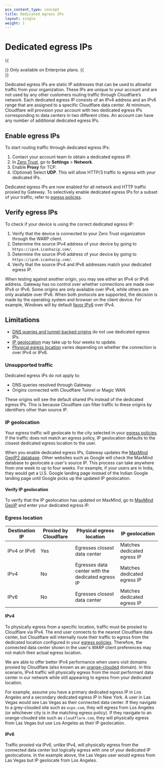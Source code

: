 ```yaml
---
pcx_content_type: concept
title: Dedicated egress IPs
layout: single
weight: 1
---
```


# Dedicated egress IPs

{{<Aside type="note">}}
Only available on Enterprise plans.
{{</Aside>}}

Dedicated egress IPs are static IP addresses that can be used to allowlist traffic from your organization. These IPs are unique to your account and are not used by any other customers routing traffic through Cloudflare’s network. Each dedicated egress IP consists of an IPv4 address and an IPv6 range that are assigned to a specific Cloudflare data center. At minimum, Cloudflare will provision your account with two dedicated egress IPs corresponding to data centers in two different cities. An account can have any number of additional dedicated egress IPs.

## Enable egress IPs

To start routing traffic through dedicated egress IPs:

1. Contact your account team to obtain a dedicated egress IP.
2. In [Zero Trust](https://one.dash.cloudflare.com), go to **Settings** > **Network**.
3. Enable **Proxy** for TCP.
4. (Optional) Select **UDP**. This will allow HTTP/3 traffic to egress with your dedicated IPs.

Dedicated egress IPs are now enabled for all network and HTTP traffic proxied by Gateway. To selectively enable dedicated egress IPs for a subset of your traffic, refer to [egress policies](/cloudflare-one/policies/filtering/egress-policies/).

## Verify egress IPs

To check if your device is using the correct dedicated egress IP:

1. Verify that the device is connected to your Zero Trust organization through the WARP client.
2. Determine the source IPv4 address of your device by going to `https://ipv4.icanhazip.com/`.
3. Determine the source IPv6 address of your device by going to `https://ipv6.icanhazip.com/`.
4. Verify that the source IPv4 and IPv6 addresses match your dedicated egress IP.

When testing against another origin, you may see either an IPv4 or IPv6 address. Gateway has no control over whether connections are made over IPv4 or IPv6. Some origins are only available over IPv4, while others are only available over IPv6. When both protocols are supported, the decision is made by the operating system and browser on the client device. For example, Windows will by default [favor IPv6](https://docs.microsoft.com/en-us/troubleshoot/windows-server/networking/configure-ipv6-in-windows) over IPv4.

## Limitations

- [DNS queries and tunnel-backed origins](#unsupported-traffic) do not use dedicated egress IPs.
- [IP geolocation](#ip-geolocation) may take up to four weeks to update.
- [Physical egress location](#egress-location) varies depending on whether the connection is over IPv4 or IPv6.

### Unsupported traffic

Dedicated egress IPs do not apply to:

- DNS queries resolved through Gateway
- Origins connected with Cloudflare Tunnel or Magic WAN

These origins will see the default shared IPs instead of the dedicated egress IPs. This is because Cloudflare can filter traffic to these origins by identifiers other than source IP.

### IP geolocation

Your egress traffic will geolocate to the city selected in your [egress policies](/cloudflare-one/policies/filtering/egress-policies/). If the traffic does not match an egress policy, IP geolocation defaults to the closest dedicated egress location to the user.

When you enable dedicated egress IPs, Gateway updates the [MaxMind GeoIP2 database](https://www.maxmind.com/en/geoip2-services-and-databases). Other websites such as Google will check the MaxMind database to geolocate a user's source IP. This process can take anywhere from one week to up to four weeks. For example, if your users are in India, they would get a U.S. Google landing page instead of the Indian Google landing page until Google picks up the updated IP geolocation.

#### Verify IP geolocation

To verify that the IP geolocation has updated on MaxMind, go to [MaxMind GeoIP](https://www.maxmind.com/en/geoip2-precision-demo) and enter your dedicated egress IP.

### Egress location

| Destination IP | Proxied by Cloudflare | Physical egress location                          | IP geolocation              |
| -------------- | --------------------- | ------------------------------------------------- | --------------------------- |
| IPv4 or IPv6   | Yes                   | Egresses closest data center                      | Matches dedicated egress IP |
| IPv4           | No                    | Egresses data center with the dedicated egress IP | Matches dedicated egress IP |
| IPv6           | No                    | Egresses closest data center                      | Matches dedicated egress IP |

#### IPv4

To physically egress from a specific location, traffic must be proxied to Cloudflare via IPv4. The end user connects to the nearest Cloudflare data center, but Cloudflare will internally route their traffic to egress from the dedicated location configured in your [egress policies](/cloudflare-one/policies/filtering/egress-policies/). Therefore, the connected data center shown in the user's WARP client preferences may not match their actual egress location.

We are able to offer better IPv4 performance when users visit domains proxied by Cloudflare (also known as an [orange-clouded](/dns/manage-dns-records/reference/proxied-dns-records/) domain). In this scenario, IPv4 traffic will physically egress from the most performant data center in our network while still appearing to egress from your dedicated location.

For example, assume you have a primary dedicated egress IP in Los Angeles and a secondary dedicated egress IP in New York. A user in Las Vegas would see Las Vegas as their connected data center. If they navigate to a grey-clouded site such as `espn.com`, they will egress from Los Angeles (or whichever city is in the matching egress policy). If they navigate to an orange-clouded site such as `cloudflare.com`, they will physically egress from Las Vegas but use Los Angeles as their IP geolocation.

#### IPv6

Traffic proxied via IPv6, unlike IPv4, will physically egress from the connected data center but logically egress with one of your dedicated IP geolocations. In the example above, the Las Vegas user would egress from Las Vegas but IP geolocate from Los Angeles.
